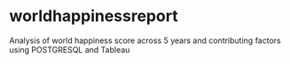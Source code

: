 # worldhappinessreport
Analysis of world happiness score across 5 years and contributing factors using POSTGRESQL and Tableau
